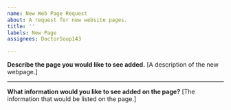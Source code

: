 ```yaml
---
name: New Web Page Request
about: A request for new website pages.
title: ''
labels: New Page
assignees: DoctorSoup143

---
```


**Describe the page you would like to see added.**
[A description of the new webpage.]

---
 
**What information would you like to see added on the page?**
[The information that would be listed on the page.]
